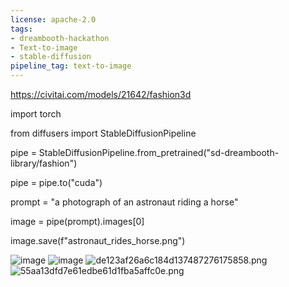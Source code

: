 ```yaml
---
license: apache-2.0
tags:
- dreambooth-hackathon
- Text-to-image
- stable-diffusion
pipeline_tag: text-to-image
---
```

https://civitai.com/models/21642/fashion3d

import torch

from diffusers import StableDiffusionPipeline

pipe = StableDiffusionPipeline.from_pretrained("sd-dreambooth-library/fashion")  

pipe = pipe.to("cuda")

prompt = "a photograph of an astronaut riding a horse"

image = pipe(prompt).images[0]

image.save(f"astronaut_rides_horse.png")

![image](https://s3.amazonaws.com/moonup/production/uploads/1669885576067-63044d493926de1f7ec709f4.png)
![image](https://s3.amazonaws.com/moonup/production/uploads/1669885940159-63044d493926de1f7ec709f4.png)
![de123af26a6c184d137487276175858.png](https://s3.amazonaws.com/moonup/production/uploads/1669886049338-63044d493926de1f7ec709f4.png)
![55aa13dfd7e61edbe61d1fba5affc0e.png](https://s3.amazonaws.com/moonup/production/uploads/1669886100601-63044d493926de1f7ec709f4.png)